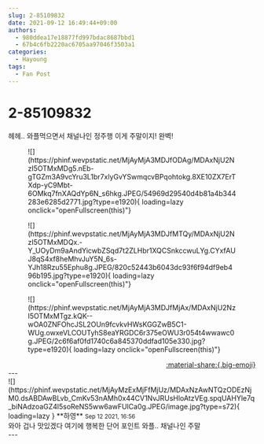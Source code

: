 ```yaml
---
slug: 2-85109832
date: 2021-09-12 16:49:44+09:00
authors:
  - 980ddea17e18877fd997bdac8687bbd1
  - 67b4c6fb2220ac6705aa97046f3503a1
categories:
  - Hayoung
tags:
  - Fan Post
---
```


# 2-85109832

<div class="post-container" markdown="1">
<div class="content-container md-sidebar__scrollwrap" markdown="1">

헤헤.. 와플먹으면서 채널나인 정주행 이게 주말이지! 완벽!
<figure markdown="1">
![](https://phinf.wevpstatic.net/MjAyMjA3MDJfODAg/MDAxNjU2NzI5OTMxMDg5.nEb-gTGZm3A9vcYru3L1br7xlyGvYSwmqcvBPqohtokg.8XE10ZX7ErTXdp-yC9Mbt-6OMkq7fnXAQdYp6N_s6hkg.JPEG/54969d29540d4b81a4b344283e6285d2771.jpg?type=e1920){ loading=lazy onclick="openFullscreen(this)"}
</figure>

<figure markdown="1">
![](https://phinf.wevpstatic.net/MjAyMjA3MDJfMTQy/MDAxNjU2NzI5OTMxMDQx.-Y_UOyDm9aAndYicwbZSqd7t2ZLHbr1XQCSnkccwuLYg.CYxfAUJ8qS4xf8heMhvJuY5N_6s-YJh18Rzu55Ephu8g.JPEG/820c52443b6043dc93f6f94df9eb496b195.jpg?type=e1920){ loading=lazy onclick="openFullscreen(this)"}
</figure>

<figure markdown="1">
![](https://phinf.wevpstatic.net/MjAyMjA3MDJfMjAx/MDAxNjU2NzI5OTMxMTgz.kQK--wOA0ZNFOhcJSL2OUn9fcvkvHWsKGGZwB5C1-WUg.owxeVLCOUTyhS8eaYRGDC6r375eOWU3r054t4wwawc0g.JPEG/2c6f6af0fd1740c6a845370ddfad105e330.jpg?type=e1920){ loading=lazy onclick="openFullscreen(this)"}
</figure>


</div>
</div>

<div style="text-align: right;" markdown="1">
<a href="https://weverse.io/fromis9/fanpost/2-85109832" style="text-align: right;">:material-share:{.big-emoji}</a>
</div>
---

<div class="comments-container md-sidebar__scrollwrap" markdown="1">
<div class="comment" markdown="1">
<div class='id-container' markdown="1">
![](https://phinf.wevpstatic.net/MjAyMzExMjFfMjUz/MDAxNzAwNTQzODEzNjM0.dsABDAwBLvb_CmKv53nAMh0x44CV1NvJRUsHloAtzVEg.spqUAHYle7q_biNAdzoaGZ4l5soReNS5ww6awFUlCa0g.JPEG/image.jpg?type=s72){ loading=lazy }
**<span class="artist">하영</span>** <small>Sep 12 2021, 16:56</small><br>
</div>
<div class='comment-body' markdown="1">
와아 겁나 맛있겠다 여기에 행복한 단어 포인트 와플.. 채널나인 주말
</div>
</div>
</div>
---
